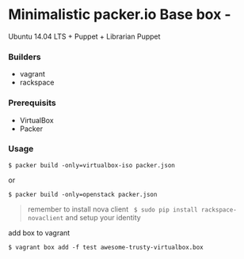 Minimalistic packer.io Base box - 
=====
Ubuntu 14.04 LTS + Puppet + Librarian Puppet



### Builders
* vagrant
* rackspace


### Prerequisits
* VirtualBox
* Packer

### Usage

```
$ packer build -only=virtualbox-iso packer.json
```
or
```
$ packer build -only=openstack packer.json
```

> remember to install nova client `
$ sudo pip install rackspace-novaclient`
> and setup your identity 

add box to vagrant

```
$ vagrant box add -f test awesome-trusty-virtualbox.box
```

